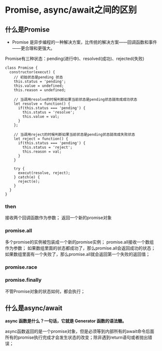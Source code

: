 # Promise, async/await之间的区别

## 什么是Promise
- Promise 是异步编程的一种解决方案，比传统的解决方案——回调函数和事件——更合理和更强大。

Promise有三种状态：pending(进行中)、resolved(成功)、rejected(失败)
```
class Promise {
  constructor(execut) {
    // 初始状态是pending 状态
    this.status = 'pending';
    this.value = undefined;
    this.reason = undefined;

    // 当调用resolve的时候判断如果当前状态是pending状态就改成成功状态
    let resolve = function() { 
      if(this.status === 'pending') {
        this.status = 'resolve';
        this.value = val;
      }
    };

    // 当调用reject的时候判断如果当前状态是pending状态就改成失败状态
    let reject = function() {
      if(this.status === 'pending') {
        this.status = 'reject';
        this.reason = val;
      }
    }

    try {
      execut(resolve, reject);
    } catch(e) {
      reject(e);
    }
  }
}
```

### then
接收两个回调函数作为参数；
返回一个新的promise对象

### promise.all
多个promise的实例被包装成一个新的promise实例；
promise.all接收一个数组作为参数；
如果数组里面的状态都成功了，那么promise.all会返回成功的状态；
如果数组里面有一个失败了，那么promise.all就会返回第一个失败的返回值；

### promise.race

### promise.finally 
不管Promise对象的状态如何，都会执行；


## 什么是async/await
**async 函数是什么？一句话，它就是 Generator 函数的语法糖。**

async函数返回的是一个promise对象，但是必须等到内部所有的await命令后面所有的promise执行完成才会发生状态的改变；除非遇到return语句或者抛出错误；